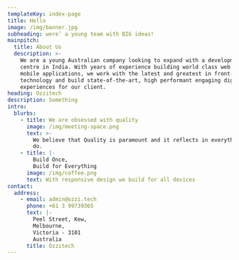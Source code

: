 ```yaml
---
templateKey: index-page
title: Hello
image: /img/banner.jpg
subheading: were’ a young team with BIG ideas!
mainpitch:
  title: About Us
  description: >-
    We are a young Australian company looking to expand with a development
    centre in India. With years of experience building world class web and
    mobile applications, we work with the latest and greatest in front-end
    technology and build state-of-the-art, high performant engaging digital
    experiences for our client.
heading: Ozzitech
description: Something
intro:
  blurbs:
    - title: We are obsessed with quality
      image: /img/meeting-space.png
      text: >-
        We believe that Quality is paramount and it reflects in everything we
        do.
    - title: |-
        Build Once,
        Build for Everything
      image: /img/coffee.png
      text: With responsive design we build for all devices
contact:
  address:
    - email: admin@ozzi.tech
      phone: +61 3 99739365
      text: |-
        Peel Street, Kew,
        Melbourne,
        Victoria - 3101
        Australia
      title: Ozzitech
---
```


